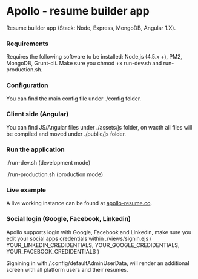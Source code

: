# Apollo - resume builder app
<P> Resume builder app (Stack: Node, Express, MongoDB, Angular 1.X).

### Requirements
Requires the following software to be installed: Node.js (4.5.x +), PM2, MongoDB, Grunt-cli. Make sure you chmod +x run-dev.sh and run-production.sh.

### Configuration
You can find the main config file under ./config folder.

### Client side (Angular)
You can find JS/Angular files under ./assets/js folder, on wacth all files will be compiled and moved under ./public/js folder.

### Run the application
<P>./run-dev.sh (development mode)
<P>./run-production.sh (production mode)

### Live example
A live working instance can be found at [apollo-resume.co](https://apollo-resume.co/).

### Social login (Google, Facebook, Linkedin)
<P>Apollo supports login with Google, Facebook and Linkedin, make sure you edit your social apps credentials within ./views/signin.ejs ( YOUR_LINKEDIN_CREDIDENTIALS, YOUR_GOOGLE_CREDIDENTIALS, YOUR_FACEBOOK_CREDIDENTIALS )
<P>Signining in with /.config/defaultAdminUserData, will render an additional screen with all platform users and their resumes.
